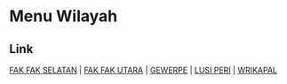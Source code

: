 # Menu Wilayah

## Link

[FAK FAK SELATAN](https://github.com/gigit-pemilu/pemilu-2024-92-papua-barat/tree/main/pileg-dpr/hitung-suara/sub/92-papua-barat/sub/03-fak-fak/sub/01-fak-fak/sub/1001-fak-fak-selatan)
 | 
[FAK FAK UTARA](https://github.com/gigit-pemilu/pemilu-2024-92-papua-barat/tree/main/pileg-dpr/hitung-suara/sub/92-papua-barat/sub/03-fak-fak/sub/01-fak-fak/sub/1002-fak-fak-utara)
 | 
[GEWERPE](https://github.com/gigit-pemilu/pemilu-2024-92-papua-barat/tree/main/pileg-dpr/hitung-suara/sub/92-papua-barat/sub/03-fak-fak/sub/01-fak-fak/sub/2007-gewerpe)
 | 
[LUSI PERI](https://github.com/gigit-pemilu/pemilu-2024-92-papua-barat/tree/main/pileg-dpr/hitung-suara/sub/92-papua-barat/sub/03-fak-fak/sub/01-fak-fak/sub/2011-lusi-peri)
 | 
[WRIKAPAL](https://github.com/gigit-pemilu/pemilu-2024-92-papua-barat/tree/main/pileg-dpr/hitung-suara/sub/92-papua-barat/sub/03-fak-fak/sub/01-fak-fak/sub/2012-wrikapal)

